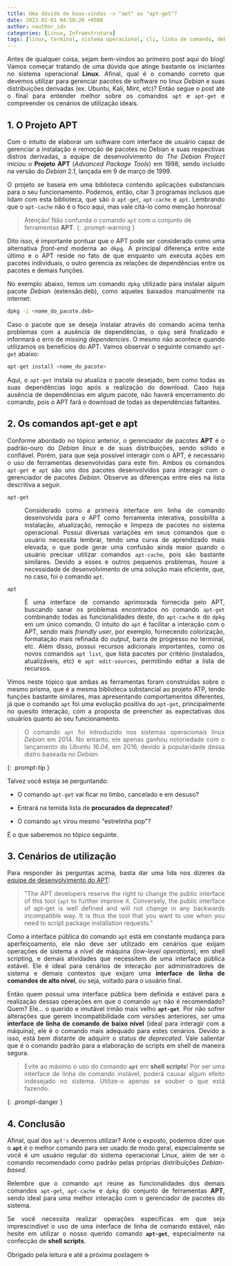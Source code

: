 ```yaml
---
title: Uma dúvida de boas-vindas -> "apt" ou "apt-get"?
date: 2023-02-01 04:50:20 +0500
author: <author_id>
categories: [Linux, Infraestrutura]
tags: [linux, terminal, sistema operacional, cli, linha de comando, debian, ubuntu]     # TAG names should always be lowercase
---
```


<p style="text-align:justify"> Antes de qualquer coisa, sejam bem-vindos ao primeiro post aqui do blog! Vamos começar tratando de uma dúvida que atinge bastante os iniciantes no sistema operacional <strong>Linux</strong>. Afinal, qual é o comando correto que devemos utilizar para gerenciar pacotes de software no linux <i>Debian</i> e suas distribuições derivadas (ex. Ubuntu, Kali, Mint, etc)? Então segue o post até o final para entender melhor sobre os comandos <code class="language-plaintext highlighter-rouge">apt</code> e <code class="language-plaintext highlighter-rouge">apt-get</code> e compreender os cenários de utilização ideais. </p> 

## 1. O Projeto APT

<p style="text-align:justify">Com o intuito de elaborar um software com interface de usuário capaz de gerenciar a instalação e remoção de pacotes no Debian e suas respectivas distros derivadas, a equipe de desenvolvimento do <i>The Debian Project</i> iniciou o <strong>Projeto APT</strong> (<i>Advanced Package Tools</i>) em 1998, sendo incluído na versão do <i>Debian</i> 2.1, lançada em 9 de março de 1999.</p> 

<p style="text-align:justify">O projeto se baseia em uma biblioteca contendo aplicações substanciais para o seu funcionamento. Podemos, então, citar 3 programas inclusos que lidam com esta biblioteca, que são o <code class="language-plaintext highlighter-rouge">apt-get</code>, <code class="language-plaintext highlighter-rouge">apt-cache</code> e <code class="language-plaintext highlighter-rouge">apt</code>. Lembrando que o <code>apt-cache</code> não é o foco aqui, mas vale citá-lo como menção honrosa! </p>

> Atenção! Não confunda o comando <code class="language-plaintext highlighter-rouge">apt</code> com o conjunto de ferramentas <strong>APT</strong>.
{: .prompt-warning } 


<p style="text-align:justify">Dito isso, é importante pontuar que o APT pode ser considerado como uma alternativa <i>front-end</i> moderna ao <code class="language-plaintext highlighter-rouge">dkpg</code>. A principal diferença entre este último e o APT reside no fato de que enquanto um executa ações em pacotes individuais, o outro gerencia as relações de dependências entre os pacotes e demais funções.</p>

<p style="text-align:justify">No exemplo abaixo, temos um comando <code>dpkg</code> utilizado para instalar algum pacote <i>Debian</i> (extensão.deb), como aqueles baixados manualmente na internet: </p>

```bash
dpkg -i <nome_do_pacote.deb> 
```
<p style="text-align:justify"> Caso o pacote que se deseja instalar através do comando acima tenha problemas com a ausência de dependências, o <code>dpkg</code> será finalizado e informará o erro de <i> missing dependencies</i>. O mesmo não acontece quando utilizamos os benefícios do APT. Vamos observar o seguinte comando <code>apt-get</code> abaixo:</p>

```bash
apt-get install <nome_do_pacote>
```
<p style="text-align:justify">Aqui, o <code>apt-get</code> instala ou atualiza o pacote desejado, bem como todas as suas dependências logo após a realização do download. Caso haja ausência de dependências em algum pacote, não haverá encerramento do comando, pois o APT fará o download de todas as dependências faltantes. </p>

## 2. Os comandos apt-get e apt

<p style="text-align:justify"> Conforme abordado no tópico anterior, o gerenciador de pacotes <strong>APT</strong> é o padrão-ouro do <i>Debian linux</i> e de suas distribuições, sendo sólido e confiável. Porém, para que seja possível interagir com o APT, é necessário o uso de ferramentas desenvolvidas para este fim. Ambos os comandos <code>apt-get</code> e <code>apt</code> são uns dos pacotes desenvolvidos para interagir com o gerenciador de pacotes <i>Debian</i>. Observe as diferenças entre eles na lista descritiva a seguir.</p>

<dl>
  <dt><code class="language-plaintext highlighter-rouge">apt-get</code></dt>
  <dd><p style="text-align:justify"> Considerado como a primeira interface em linha de comando desenvolvida para o APT como ferramenta interativa, possibilita a instalação, atualização, remoção e limpeza de pacotes no sistema operacional. Possui diversas variações em seus comandos que o usuário necessita lembrar, tendo uma curva de aprendizado mais elevada, o que pode gerar uma confusão ainda maior quando o usuário precisar utilizar comandos <code>apt-cache</code>, pois são bastante similares. Devido a esses e outros pequenos problemas, houve a necessidade de desenvolvimento de uma solução mais eficiente, que, no caso, foi o comando <code>apt</code>.</p></dd>
  <dt><code class="language-plaintext highlighter-rouge">apt</code></dt>
  <dd><p style="text-align:justify"> É uma interface de comando aprimorada fornecida pelo APT, buscando sanar os problemas encontrados no comando <code>apt-get</code> combinando todas as funcionalidades deste, do <code>apt-cache</code> e do <code>dpkg</code> em um único comando. O intuito do <code>apt</code> é facilitar a interação com o  APT, sendo mais <i>friendly user</i>, por exemplo, fornecendo colorização, formatação mais refinada do <i>output</i>, barra de progresso no terminal, etc. Além disso, possui recursos adicionais importantes, como os novos comandos <code class="language-plaintext highlighter-rouge">apt list</code>, que lista pacotes por critério (instalados, atualizáveis, etc) e <code class="language-plaintext highlighter-rouge">apt edit-sources</code>, permitindo editar a lista de recursos. </p></dd>
</dl>

<p style="text-align:justify"> Vimos neste tópico que ambas as ferramentas foram construídas sobre o mesmo prisma, que é a mesma biblioteca substancial ao projeto ATP, tendo funções bastante similares, mas apresentando comportamentos diferentes, já que o comando <code>apt</code> foi uma evolução positiva do <code>apt-get</code>, principalmente no quesito interação, com a proposta de preencher as expectativas dos usuários quanto ao seu funcionamento. </p>

> <p style="text-align:justify"> O comando <code class="language-plaintext highlighter-rouge">apt</code> foi introduzido nos sistemas operacionais linux <i>Debian</i> em 2014. No entanto, ele apenas ganhou notoriedade com o lançamento do <i>Ubuntu 16.04</i>, em 2016, devido à popularidade dessa distro baseada no <i>Debian</i>.</p>
{: .prompt-tip }

Talvez você esteja se perguntando: 

* O comando <code>apt-get</code> vai ficar no limbo, cancelado e em desuso? 

* Entrará na temida lista de <b>procurados da deprecated</b>? 

* O comando <code>apt</code> virou mesmo "estrelinha pop"? 

É o que saberemos no tópico seguinte.

## 3. Cenários de utilização

<p style="text-align:justify"> Para responder às perguntas acima, basta dar uma lida nos dizeres da <a href="https://debian-handbook.info/browse/stable/sect.apt-get.html" target="_blank">equipe de desenvolvimento do APT</a>: </p>  

> <p style="text-align:justify">"The APT developers reserve the right to change the public interface of this tool (<code>apt</code> to further improve it. Conversely, the public interface of apt-get is well defined and will not change in any backwards incompatible way. It is thus the tool that you want to use when you need to script package installation requests." </p>

<p style="text-align:justify"> Como a interface pública do comando <code>apt</code> está em constante mudança para aperfeiçoamento, ele não deve ser utilizado em cenários que exijam operações de sistema a nível de máquina (<i>low-level operations</i>), em shell scripting, e demais atividades que necessitem de uma interface pública estável. Ele é ideal para cenários de interação por administradores de sistema e demais contextos que exijam uma <strong>interface de linha de comandos de alto nível</strong>, ou seja, voltado para o usuário final. </p>

<p style="text-align:justify"> Então quem possui uma interface pública bem definida e estável para a realização dessas operações em que o comando <code>apt</code> não é recomendado? Quem? Ele... o querido e imutável irmão mais velho <strong><code>apt-get</code></strong>. Por não sofrer alterações que gerem incompatibilidade com versões anteriores, ser uma <strong>interface de linha de comando de baixo nível</strong> (ideal para interagir com a máquina), ele é o comando mais adequado para estes cenários. Devido a isso, está bem distante de adquirir o status de <i>deprecated</i>. Vale salientar que é o comando padrão para a elaboração de scripts em shell de maneira segura.</p>

> <p style="text-align:justify"> Evite ao máximo o uso do comando <strong><code class="language-plaintext highlighter-rouge">apt</code></strong> em <b>shell scripts</b>! Por ser uma interface de linha de comando instável, poderá causar algum efeito indesejado no sistema. Utilize-o apenas se souber o que está fazendo.</p>
{: .prompt-danger }

## 4. Conclusão

<p style="text-align:justify"> Afinal, qual dos <code>apt's</code> devemos utilizar? Ante o exposto, podemos dizer que o <strong><code class="language-plaintext highlighter-rouge">apt</code></strong> é o melhor comando para ser usado de modo geral, especialmente se você é um usuário regular do sistema operacional Linux, além de ser o comando recomendado como padrão pelas próprias distribuições <i>Debian-based</i>. </p>

<p style="text-align:justify"> Relembre que o comando <code>apt</code> reúne as funcionalidades dos demais comandos <code>apt-get</code>, <code>apt-cache</code> e <code>dpkg</code> do conjunto de ferramentas <b>APT</b>, sendo ideal para uma melhor interação com o gerenciador de pacotes do sistema.</p>

<p style="text-align:justify"> Se você necessita realizar operações específicas em que seja imprescindível o uso de uma interface de linha de comando estável, não hesite em utilizar o nosso querido comando <strong><code class="language-plaintext highlighter-rouge">apt-get</code></strong>, especialmente na confecção de <b>shell scripts</b>.</p>

Obrigado pela leitura e até a próxima postagem ☕
